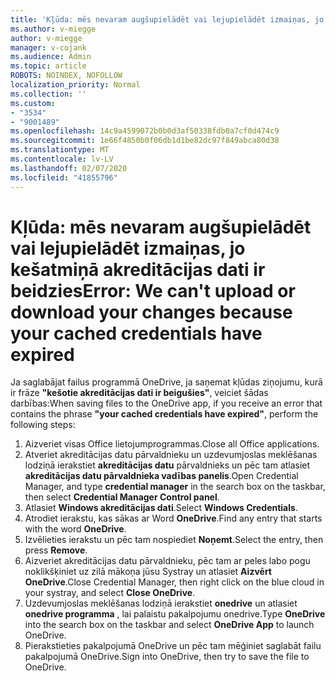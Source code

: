 ```yaml
---
title: 'Kļūda: mēs nevaram augšupielādēt vai lejupielādēt izmaiņas, jo kešatmiņā akreditācijas dati ir beidzies'
ms.author: v-miegge
author: v-miegge
manager: v-cojank
ms.audience: Admin
ms.topic: article
ROBOTS: NOINDEX, NOFOLLOW
localization_priority: Normal
ms.collection: ''
ms.custom:
- "3534"
- "9001489"
ms.openlocfilehash: 14c9a4599072b0b0d3af50338fdb0a7cf0d474c9
ms.sourcegitcommit: 1e66f4850b0f06db1d1be82dc97f849abca80d38
ms.translationtype: MT
ms.contentlocale: lv-LV
ms.lasthandoff: 02/07/2020
ms.locfileid: "41855796"
---
```

# <a name="error-we-cant-upload-or-download-your-changes-because-your-cached-credentials-have-expired"></a><span data-ttu-id="20ac4-102">Kļūda: mēs nevaram augšupielādēt vai lejupielādēt izmaiņas, jo kešatmiņā akreditācijas dati ir beidzies</span><span class="sxs-lookup"><span data-stu-id="20ac4-102">Error: We can't upload or download your changes because your cached credentials have expired</span></span>

<span data-ttu-id="20ac4-103">Ja saglabājat failus programmā OneDrive, ja saņemat kļūdas ziņojumu, kurā ir frāze **"kešotie akreditācijas dati ir beigušies"**, veiciet šādas darbības:</span><span class="sxs-lookup"><span data-stu-id="20ac4-103">When saving files to the OneDrive app, if you receive an error that contains the phrase **"your cached credentials have expired"**, perform the following steps:</span></span>

1. <span data-ttu-id="20ac4-104">Aizveriet visas Office lietojumprogrammas.</span><span class="sxs-lookup"><span data-stu-id="20ac4-104">Close all Office applications.</span></span>
1. <span data-ttu-id="20ac4-105">Atveriet akreditācijas datu pārvaldnieku un uzdevumjoslas meklēšanas lodziņā ierakstiet **akreditācijas datu** pārvaldnieks un pēc tam atlasiet **akreditācijas datu pārvaldnieka vadības panelis**.</span><span class="sxs-lookup"><span data-stu-id="20ac4-105">Open Credential Manager, and type **credential manager** in the search box on the taskbar, then select **Credential Manager Control panel**.</span></span>
1. <span data-ttu-id="20ac4-106">Atlasiet **Windows akreditācijas dati**.</span><span class="sxs-lookup"><span data-stu-id="20ac4-106">Select **Windows Credentials**.</span></span>
1. <span data-ttu-id="20ac4-107">Atrodiet ierakstu, kas sākas ar Word **OneDrive**.</span><span class="sxs-lookup"><span data-stu-id="20ac4-107">Find any entry that starts with the word **OneDrive**.</span></span>
1. <span data-ttu-id="20ac4-108">Izvēlieties ierakstu un pēc tam nospiediet **Noņemt**.</span><span class="sxs-lookup"><span data-stu-id="20ac4-108">Select the entry, then press **Remove**.</span></span>
1. <span data-ttu-id="20ac4-109">Aizveriet akreditācijas datu pārvaldnieku, pēc tam ar peles labo pogu noklikšķiniet uz zilā mākoņa jūsu Systray un atlasiet **Aizvērt OneDrive**.</span><span class="sxs-lookup"><span data-stu-id="20ac4-109">Close Credential Manager, then right click on the blue cloud in your systray, and select **Close OneDrive**.</span></span>
1. <span data-ttu-id="20ac4-110">Uzdevumjoslas meklēšanas lodziņā ierakstiet **onedrive** un atlasiet **onedrive programma** , lai palaistu pakalpojumu onedrive.</span><span class="sxs-lookup"><span data-stu-id="20ac4-110">Type **OneDrive** into the search box on the taskbar and select **OneDrive App** to launch OneDrive.</span></span>
1. <span data-ttu-id="20ac4-111">Pierakstieties pakalpojumā OneDrive un pēc tam mēģiniet saglabāt failu pakalpojumā OneDrive.</span><span class="sxs-lookup"><span data-stu-id="20ac4-111">Sign into OneDrive, then try to save the file to OneDrive.</span></span>
